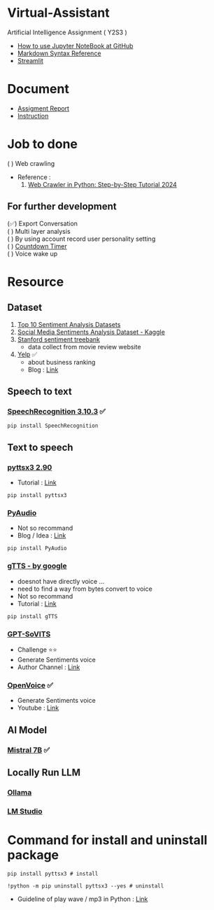 # Virtual-Assistant
Artificial Intelligence Assignment ( Y2S3 )

* [How to use Jupyter NoteBook at GitHub](https://saturncloud.io/blog/how-to-add-jupyter-notebook-to-github/)
* [Markdown Syntax Reference](https://www.markdownguide.org/basic-syntax/)
* [Streamlit](https://streamlit.io/)

# Document 
* [Assigment Report](https://docs.google.com/document/d/1Jjv1CIzJ7_E1730IRWb57chUXFgt-zif/edit?usp=sharing&ouid=110582878946006891487&rtpof=true&sd=true)
* [Instruction](https://drive.google.com/file/d/1SV-9jS0Nnltpv-GzSYCYiWhcKMFoSs3n/view?usp=sharing)

# Job to done 
( )  Web crawling
   * Reference :
     1. [Web Crawler in Python: Step-by-Step Tutorial 2024](https://www.zenrows.com/blog/web-crawler-python#initial-crawling-script)

## For further development
(✅)  Export Conversation <br/>
( )  Multi layer analysis <br/>
( )  By using account record user personality setting <br/>
( )  [Countdown Timer](https://www.geeksforgeeks.org/how-to-create-a-countdown-timer-using-python/) <br/>
( )  Voice wake up
# Resource 
## Dataset 
1. [Top 10 Sentiment Analysis Datasets](read://https_www.analyticsvidhya.com/?url=https%3A%2F%2Fwww.analyticsvidhya.com%2Fblog%2F2023%2F12%2Ftop-sentiment-analysis-datasets%2F)
2. [Social Media Sentiments Analysis Dataset - Kaggle](https://www.kaggle.com/datasets/kashishparmar02/social-media-sentiments-analysis-dataset) 
3. [Stanford sentiment treebank](https://nlp.stanford.edu/sentiment/treebank.html)
    * data collect from movie review website
4. [Yelp](https://www.yelp.com/dataset) ✅
    * about business ranking 
    * Blog : [Link](https://medium.com/analytics-vidhya/sentiment-classification-of-yelp-data-293f401c3656)

## Speech to text 
### [SpeechRecognition 3.10.3](https://pypi.org/project/SpeechRecognition/) ✅
```
pip install SpeechRecognition
```

## Text to speech  
### [pyttsx3 2.90](https://pypi.org/project/pyttsx3/)
* Tutorial : [Link](https://www.geeksforgeeks.org/convert-text-speech-python/)
```
pip install pyttsx3
```
### [PyAudio](https://pypi.org/project/PyAudio/) 
* Not so recommand
* Blog / Idea : [Link](https://xn--llions-yua.jutge.org/upc-python-cookbook/signal-processing/audio-image.html)
```
pip install PyAudio
```
### [gTTS - by google](https://gtts.readthedocs.io/en/latest/module.html#playing-sound-directly)
* doesnot have directly voice ... 
* need to find a way from bytes convert to voice 
* Not so recommand
* Tutorial : [Link](https://www.geeksforgeeks.org/convert-text-speech-python/)
```
pip install gTTS
```
### [GPT-SoVITS](https://github.com/RVC-Boss/GPT-SoVITS) 
* Challenge ⭐⭐
* Generate Sentiments voice
* Author Channel : [Link](https://space.bilibili.com/5760446/?spm_id_from=333.999.0.0)

### [OpenVoice](https://github.com/myshell-ai/OpenVoice) ✅
* Generate Sentiments voice
* Youtube : [Link](https://www.youtube.com/watch?v=0k8wUfU7n4Q&ab_channel=AllAboutAI)

## AI Model 
### [Mistral 7B](https://mistral.ai/news/announcing-mistral-7b/) ✅

## Locally Run LLM 
### [Ollama](https://ollama.com/download/windows)
### [LM Studio](https://lmstudio.ai/)

# Command for install and uninstall package
```
pip install pyttsx3 # install

!python -m pip uninstall pyttsx3 --yes # uninstall
```

* Guideline of play wave / mp3 in Python : [Link](https://www.geeksforgeeks.org/how-to-play-and-record-audio-in-python/)
